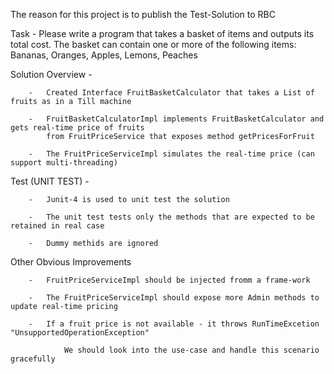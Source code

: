 The reason for this project is to publish the Test-Solution to RBC

Task -  Please write a program that takes a basket of items and outputs its total cost.
        The basket can contain one or more of the following items: Bananas, Oranges, Apples, Lemons, Peaches


Solution Overview -

        -   Created Interface FruitBasketCalculator that takes a List of fruits as in a Till machine
        
        -   FruitBasketCalculatorImpl implements FruitBasketCalculator and gets real-time price of fruits
            from FruitPriceService that exposes method getPricesForFruit
            
        -   The FruitPriceServiceImpl simulates the real-time price (can support multi-threading)


Test (UNIT TEST) -

        -   Junit-4 is used to unit test the solution
        
        -   The unit test tests only the methods that are expected to be retained in real case
        
        -   Dummy methids are ignored

Other Obvious Improvements

        -   FruitPriceServiceImpl should be injected fromm a frame-work
        
        -   The FruitPriceServiceImpl should expose more Admin methods to update real-time pricing
        
        -   If a fruit price is not available - it throws RunTimeExcetion "UnsupportedOperationException"
        
                We should look into the use-case and handle this scenario gracefully
                
